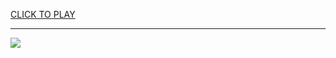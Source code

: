 
<a href="https://premium76.site?title=poki_unblocked_games&ref=13M">CLICK TO PLAY</a></h3>
<hr>

<a href="https://premium76.site?title=poki_unblocked_games&ref=13M"><img src="https://clearcache.store/games.png"></a>


